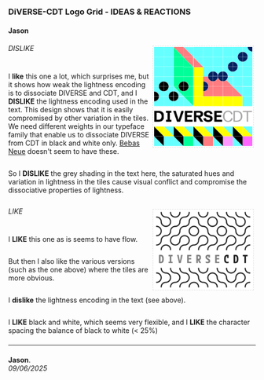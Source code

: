 ### DiVERSE-CDT Logo Grid - IDEAS &amp; REACTIONS

<style>
    img {margin:4px; padding:2px; border:1px dashed #e0e0e0}
    p {padding-top:0.5em; padding-bottom:0.5em}
    h1 a {display:none}
    .footer {color:rgba(0,0,0,0) !important; font-size:0px}
    .footer a {color:rgba(0,0,0,0) !important; font-size:0px}
    .footer #text {display:none !important; font-size:0px}
    .footer a {display:none !important; font-size:0px}
</style>



#### Jason

<div style="float:right">
<img src="./img/diverseCDT.logo.GM.PUCE3D.png" width="200"/>
</div>

###### DISLIKE

I **like** this one a lot, which surprises me, but it shows how weak the lightness encoding is to dissociate DIVERSE and CDT, and I **DISLIKE** the lightness encoding used in the text. This design shows that it is easily compromised by other variation in the tiles.
We need different weights in our typeface family that enable us to dissociate DIVERSE from CDT in black and white only.  [Bebas Neue](https://fonts.google.com/specimen/Bebas+Neue) doesn't seem to have these.

So I **DISLIKE** the grey shading in the text here, the saturated hues and variation in lightness in the tiles cause visual conflict and compromise the dissociative properties of lightness.

<div style="clear:both"/>

<div style="float:right">
<img src="./img/diverseCDT.logo.CURVY.V2.png" width="200"/>
</div>

###### LIKE

I **LIKE** this one as is seems to have flow.

But then I also like the various versions (such as the one above) where the tiles are more obvious.

I **dislike** the lightness encoding in the text (see above).

I **LIKE** black and white, which seems very flexible, and I **LIKE** the character spacing the balance of black to white (&lt; 25%) 

<div style="clear:both"/>



---



    
**Jason**.
<br/>_09/06/2025_
